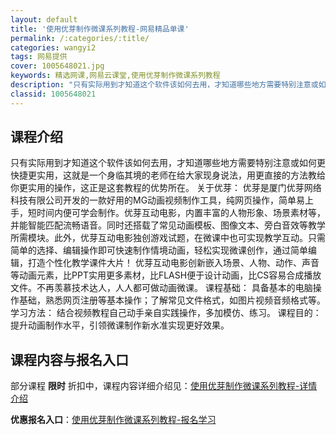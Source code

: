 ```yaml
---
layout: default
title: '使用优芽制作微课系列教程-网易精品单课'
permalink: /:categories/:title/
categories: wangyi2
tags: 网易提供
cover: 1005648021.jpg
keywords: 精选网课,网易云课堂,使用优芽制作微课系列教程
description: "只有实际用到才知道这个软件该如何去用，才知道哪些地方需要特别注意或如何更快捷更实用，这就是一个身临其境的老师在给大家现身说法，用更直接的方法教给你更实用的操作，这正是这套教程的优势所在。关于"
classid: 1005648021
---
```


## 课程介绍

只有实际用到才知道这个软件该如何去用，才知道哪些地方需要特别注意或如何更快捷更实用，这就是一个身临其境的老师在给大家现身说法，用更直接的方法教给你更实用的操作，这正是这套教程的优势所在。
关于优芽：
优芽是厦门优芽网络科技有限公司开发的一款好用的MG动画视频制作工具，纯网页操作，简单易上手，短时间内便可学会制作。优芽互动电影，内置丰富的人物形象、场景素材等，并能智能匹配流畅语音。同时还搭载了常见动画模板、图像文本、旁白音效等教学所需模块。此外，优芽互动电影独创游戏试题，在微课中也可实现教学互动。只需简单的选择、编辑操作即可快速制作情境动画，轻松实现微课创作，通过简单编辑，打造个性化教学课件大片！
优芽互动电影创新嵌入场景、人物、动作、声音等动画元素，比PPT实用更多素材，比FLASH便于设计动画，比CS容易合成播放文件。不再羡慕技术达人，人人都可做动画微课。
课程基础：
具备基本的电脑操作基础，熟悉网页注册等基本操作；了解常见文件格式，如图片视频音频格式等。
学习方法：
结合视频教程自己动手亲自实践操作，多加模仿、练习。
课程目的：
提升动画制作水平，引领微课制作新水准实现更好效果。

## 课程内容与报名入口

部分课程 **限时** 折扣中，课程内容详细介绍见：[使用优芽制作微课系列教程-详情介绍](https://study.163.com/course/introduction/1005648021.htm?share=1&shareId=1025206652&utm_campaign=share&utm_medium=iphoneShare&utm_source=&utm_u=1025206652)

**优惠报名入口**：[使用优芽制作微课系列教程-报名学习](https://study.163.com/course/introduction/1005648021.htm?share=1&shareId=1025206652&utm_campaign=share&utm_medium=iphoneShare&utm_source=&utm_u=1025206652)

